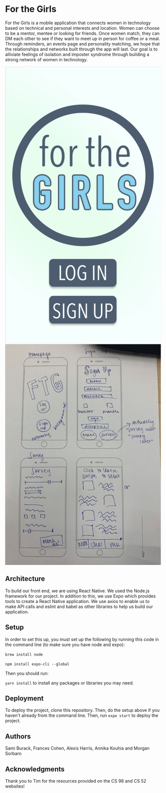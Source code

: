 # For the Girls

For the Girls is a mobile application that connects women in technology based on technical and personal interests and location. Women can choose to be a mentor, mentee or looking for friends. Once women match, they can DM each other to see if they want to meet up in person for coffee or a meal. Through reminders, an events page and personality matching, we hope that the relationships and networks built through the app will last. Our goal is to alliviate feelings of isolation and imposter syndrome through building a strong network of women in technology.

![hi-fi](./img/homepage_v1.png)
![sketch](./img/sketch_v1.png)

## Architecture

To build our front end, we are using React Native. We used the Node.js framework for our project. In addition to this, we use Expo which provides tools to create a React Native application. We use axios to enable us to make API calls and eslint and babel as other libraries to help us build our application. 

## Setup

In order to set this up, you must set up the following by running this code in the command line (to make sure you have node and expo):

`brew install node`

`npm install expo-cli --global`

Then you should run:

`yarn install` to install any packages or libraries you may need.

## Deployment

To deploy the project, clone this repository. Then, do the setup above if you haven't already from the command line. Then, run `expo start` to deploy the project.

## Authors

Sami Burack, Frances Cohen, Alexis Harris, Annika Kouhia and Morgan Sorbaro

## Acknowledgments

Thank you to Tim for the resources provided on the CS 98 and CS 52 websites!
